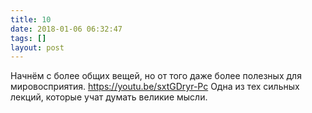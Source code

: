 ```yaml
---
title: 10
date: 2018-01-06 06:32:47
tags: []
layout: post
---
```


Начнём с более общих вещей, но от того даже более полезных для мировосприятия.
<https://youtu.be/sxtGDryr-Pc>
Одна из тех сильных лекций, которые учат думать великие мысли.
